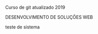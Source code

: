 Curso de git atualizado 2019

DESENVOLVIMENTO DE SOLUÇÕES WEB

teste de sistema


<?php
foreach($variavel as $teste):
echo $teste;
endforeach;

?>